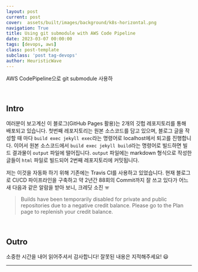 ```yaml
---
layout: post
current: post
cover:  assets/built/images/background/k8s-horizontal.png
navigation: True
title: Using git submodule with AWS Code Pipeline
date: 2023-03-07 00:00:00
tags: [devops, aws]
class: post-template
subclass: 'post tag-devops'
author: HeuristicWave
---
```


AWS CodePipeline으로 git submodule 사용하

<br>

## Intro

여러분이 보고계신 이 블로그(GitHub Pages 활용)는 2개의 깃헙 레포지토리를 통해 배포되고 있습니다. 첫번째 레포지토리는 원본 소스코드를 담고 있으며,
블로그 글을 작성할 때 마다 `build exec jekyll exec`라는 명령어로 localhost에서 퇴고를 진행합니다.
이어서 원본 소스코드에서 `build exec jekyll build`라는 명령어로 빌드하면 빌드 결과물이 `output` 파일에 떨어집니다.
`output` 파일에는 markdown 형식으로 작성한 글들이 `html` 파일로 빌드되어 2번째 레포지토리에 커밋됩니다.



저는 이것을 자동화 하기 위해 기존에는 Travis CI를 사용하고 있었습니다.
현재 블로그로 CI/CD 파이프라인을 구축하고 약 2년간 88회의 Commit까지 잘 쓰고 있다가 어느새 다음과 같은 알람을 받아 보니, 크레딧 소진 ㅠ

> Builds have been temporarily disabled for private and public repositories due to a negative credit balance. Please go to the Plan page to replenish your credit balance.

<br>

## Outro

소중한 시간을 내어 읽어주셔서 감사합니다! 잘못된 내용은 지적해주세요! 😃

---
